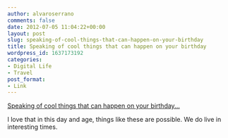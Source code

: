 ```yaml
---
author: alvaroserrano
comments: false
date: 2012-07-05 11:04:22+00:00
layout: post
slug: speaking-of-cool-things-that-can-happen-on-your-birthday
title: Speaking of cool things that can happen on your birthday
wordpress_id: 1637173192
categories:
- Digital Life
- Travel
post_format:
- Link
---
```


[Speaking of cool things that can happen on your birthday...](http://instagram.com/p/Mskvyqxay7/)

I love that in this day and age, things like these are possible. We do live in interesting times.
